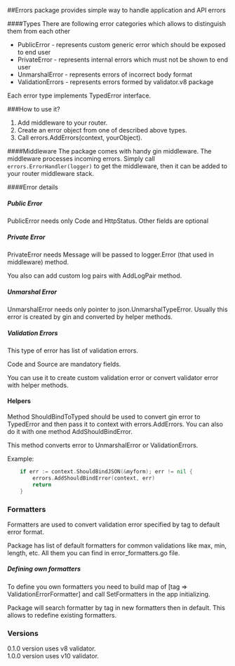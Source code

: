 ##Errors package provides simple way to handle application and API errors 

####Types
There are following error categories which allows to distinguish them from each other
 * PublicError - represents custom generic error which should be exposed to end user
 * PrivateError - represents internal errors which must not be shown to end user
 * UnmarshalError - represents errors of incorrect body format
 * ValidationErrors - represents errors formed by validator.v8 package 

Each error type implements TypedError interface.

###How to use it?
1. Add middleware to your router.
2. Create an error object from one of described above types.
3. Call errors.AddErrors(context, yourObject).

####Middleware
The package comes with handy gin middleware. The middleware processes incoming errors.
Simply call `errors.ErrorHandler(logger)` to get the middleware, then it can be added to your router 
middleware stack.

####Error details
##### Public Error
PublicError needs only Code and HttpStatus. Other fields are optional

##### Private Error
PrivateError needs Message will be passed to logger.Error (that used in middleware) method.

You also can add custom log pairs with AddLogPair method.

##### Unmarshal Error
UnmarshalError needs only pointer to json.UnmarshalTypeError. Usually this error is created by gin and converted by helper methods.

##### Validation Errors
This type of error has list of validation errors.

Code and Source are mandatory fields.

You can use it to create custom validation error or convert validator error with helper methods.


#### Helpers
Method ShouldBindToTyped should be used to convert gin error to TypedError and then pass it to context with errors.AddErrors. You can also do it with one method AddShouldBindError.

This method converts error to UnmarshalError or ValidationErrors.

Example:
```go
    if err := context.ShouldBindJSON(&myform); err != nil {
    	errors.AddShouldBindError(context, err)
    	return
    }
```



### Formatters

Formatters are used to convert validation error specified by tag to default error format.

Package has list of default formatters for common validations like max, min, length, etc. All them you can find in error_formatters.go file.

##### Defining own formatters

To define you own formatters you need to build map of [tag => ValidationErrorFormatter] and call SetFormatters in the app initializing.

Package will search formatter by tag in new formatters then in default. This allows to redefine existing formatters.

### Versions

0.1.0 version uses v8 validator.  
1.0.0 version uses v10 validator.